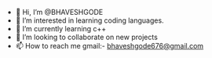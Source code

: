 - 👋 Hi, I’m @BHAVESHGODE
- 👀 I’m interested in learning coding languages.
- 🌱 I’m currently learning c++
- 💞️ I’m looking to collaborate on new projects
- 📫 How to reach me gmail:- bhaveshgode676@gmail.com

<!---
BHAVESHGODE/BHAVESHGODE is a ✨ special ✨ repository because its `README.md` (this file) appears on your GitHub profile.
You can click the Preview link to take a look at your changes.
--->
